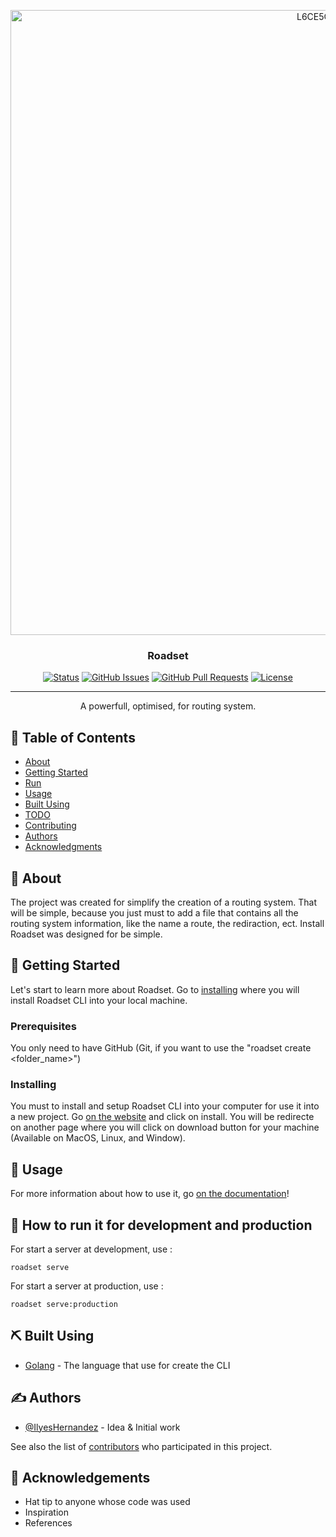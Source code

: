 <p align="center">
  <a href="" rel="noopener">
  <a href="https://freeimage.host/i/L6CE5Q"><img src="https://iili.io/L6CE5Q.th.png" width="1000" alt="L6CE5Q.th.png" border="0"></a>
</p>

<h3 align="center">Roadset</h3>

<div align="center">

[![Status](https://img.shields.io/badge/status-active-success.svg)]()
[![GitHub Issues](https://img.shields.io/github/issues/kylelobo/The-Documentation-Compendium.svg)](https://github.com/kylelobo/The-Documentation-Compendium/issues)
[![GitHub Pull Requests](https://img.shields.io/github/issues-pr/kylelobo/The-Documentation-Compendium.svg)](https://github.com/kylelobo/The-Documentation-Compendium/pulls)
[![License](https://img.shields.io/badge/license-MIT-blue.svg)](/LICENSE)

</div>

---

<p align="center"> A powerfull, optimised, for routing system.
    <br> 
</p>

## 📝 Table of Contents

- [About](#about)
- [Getting Started](#getting_started)
- [Run](#deployment)
- [Usage](#usage)
- [Built Using](#built_using)
- [TODO](../TODO.md)
- [Contributing](../CONTRIBUTING.md)
- [Authors](#authors)
- [Acknowledgments](#acknowledgement)

## 🧐 About <a name = "about"></a>

The project was created for simplify the creation of a routing system. That will be simple, because you just must to add a file that contains all the routing system information, like the name a route, the rediraction, ect. Install Roadset was designed for be simple.  

## 🏁 Getting Started <a name = "getting_started"></a>

Let's start to learn more about Roadset. Go to [installing](#installing) where you will install Roadset CLI into your local machine.

### Prerequisites

You only need to have GitHub (Git, if you want to use the "roadset create <folder_name>")

### Installing

You must to install and setup Roadset CLI into your computer for use it into a new project. Go [on the website](https://github.com/coucou) and click on install. You will be redirecte on another page where you will click on download button for your machine (Available on MacOS, Linux, and Window).

## 🎈 Usage <a name="usage"></a>

For more information about how to use it, go [on the documentation](https://p.p)!

## 🚀 How to run it for development and production <a name = "deployment"></a>

For start a server at development, use :
```
roadset serve
```

For start a server at production, use :
```
roadset serve:production
```

## ⛏️ Built Using <a name = "built_using"></a>

- [Golang](https://www.golang.com/) - The language that use for create the CLI

## ✍️ Authors <a name = "authors"></a>

- [@IlyesHernandez](https://github.com/ilyeshernandez) - Idea & Initial work

See also the list of [contributors](https://github.com/kylelobo/The-Documentation-Compendium/contributors) who participated in this project.

## 🎉 Acknowledgements <a name = "acknowledgement"></a>

- Hat tip to anyone whose code was used
- Inspiration
- References
